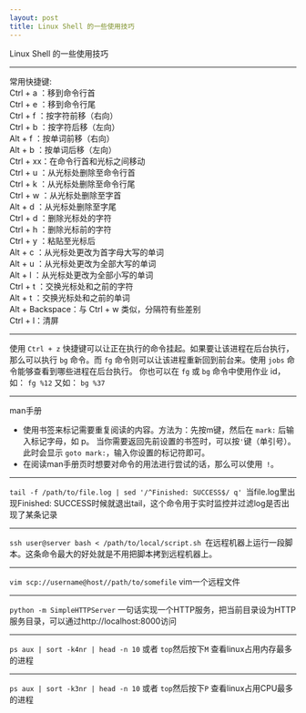 ```yaml
---
layout: post
title: Linux Shell 的一些使用技巧
---
```


Linux Shell 的一些使用技巧

------
常用快捷键:  
Ctrl + a ：移到命令行首  
Ctrl + e ：移到命令行尾  
Ctrl + f ：按字符前移（右向）  
Ctrl + b ：按字符后移（左向）  
Alt + f ：按单词前移（右向）  
Alt + b ：按单词后移（左向）  
Ctrl + xx：在命令行首和光标之间移动  
Ctrl + u ：从光标处删除至命令行首  
Ctrl + k ：从光标处删除至命令行尾  
Ctrl + w ：从光标处删除至字首  
Alt + d ：从光标处删除至字尾  
Ctrl + d ：删除光标处的字符  
Ctrl + h ：删除光标前的字符  
Ctrl + y ：粘贴至光标后  
Alt + c ：从光标处更改为首字母大写的单词  
Alt + u ：从光标处更改为全部大写的单词  
Alt + l ：从光标处更改为全部小写的单词  
Ctrl + t ：交换光标处和之前的字符  
Alt + t ：交换光标处和之前的单词  
Alt + Backspace：与 Ctrl + w 类似，分隔符有些差别  
Ctrl + l：清屏

-------
使用 `Ctrl + z` 快捷键可以让正在执行的命令挂起。如果要让该进程在后台执行，那么可以执行 `bg` 命令。而 `fg` 命令则可以让该进程重新回到前台来。使用 `jobs` 命令能够查看到哪些进程在后台执行。 你也可以在 `fg` 或 `bg` 命令中使用作业 id，如： `fg %12` 又如： `bg %37`

-------
man手册
    
* 使用书签来标记需要重复阅读的内容。方法为：先按m键，然后在 `mark:` 后输入标记字母，如 p。 当你需要返回先前设置的书签时，可以按` ' `键（单引号）。此时会显示 `goto mark:`，输入你设置的标记符即可。
* 在阅读man手册页时想要对命令的用法进行尝试的话，那么可以使用` !`。

-------
`tail -f /path/to/file.log | sed '/^Finished: SUCCESS$/ q' `当file.log里出现Finished: SUCCESS时候就退出tail，这个命令用于实时监控并过滤log是否出现了某条记录

-------
`ssh user@server bash < /path/to/local/script.sh `在远程机器上运行一段脚本。这条命令最大的好处就是不用把脚本拷到远程机器上。

-------
`vim scp://username@host//path/to/somefile` vim一个远程文件

-------
`python -m SimpleHTTPServer` 一句话实现一个HTTP服务，把当前目录设为HTTP服务目录，可以通过http://localhost:8000访问

-------
`ps aux | sort -k4nr | head -n 10` 或者 `top`然后按下`M` 查看linux占用内存最多的进程

-------
`ps aux | sort -k3nr | head -n 10` 或者 `top`然后按下`P` 查看linux占用CPU最多的进程

